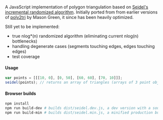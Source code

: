 
A JavaScript implementation of polygon triangulation based on [Seidel's incremental randomized algorithm](https://www.cs.princeton.edu/courses/archive/fall05/cos528/handouts/A%20Simple%20and%20fast.pdf).
Initially ported from from earlier versions of [poly2tri](https://code.google.com/p/poly2tri/) by Mason Green,
it since has been heavily optimized.

Still yet to be implemented:

- true nlog*(n) randomized algorithm (eliminating current nlog(n) bottlenecks)
- handling degenerate cases (segments touching edges, edges touching edges)
- test coverage

#### Usage

```js
var points = [[[10, 0], [0, 50], [60, 60], [70, 10]]];
seidel(points); // returns an array of triangles (arrays of 3 point objects each)
```

#### Browser builds

```bash
npm install
npm run build-dev # builds dist/seidel.dev.js, a dev version with a source map
npm run build-min # builds dist/seidel.min.js, a minified production build
```
